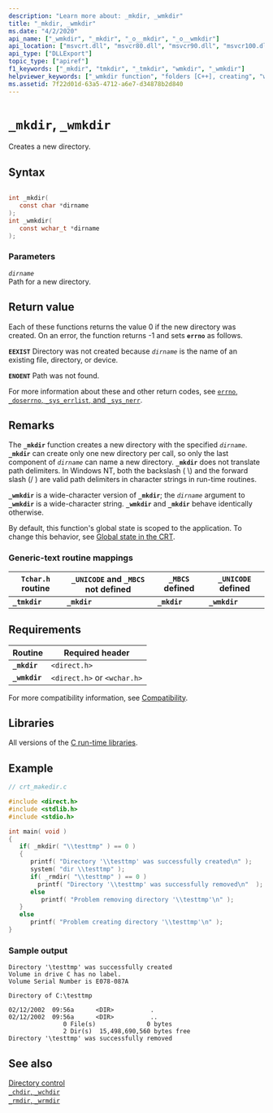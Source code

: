 ```yaml
---
description: "Learn more about: _mkdir, _wmkdir"
title: "_mkdir, _wmkdir"
ms.date: "4/2/2020"
api_name: ["_wmkdir", "_mkdir", "_o__mkdir", "_o__wmkdir"]
api_location: ["msvcrt.dll", "msvcr80.dll", "msvcr90.dll", "msvcr100.dll", "msvcr100_clr0400.dll", "msvcr110.dll", "msvcr110_clr0400.dll", "msvcr120.dll", "msvcr120_clr0400.dll", "ucrtbase.dll", "api-ms-win-crt-filesystem-l1-1-0.dll", "api-ms-win-crt-private-l1-1-0.dll"]
api_type: ["DLLExport"]
topic_type: ["apiref"]
f1_keywords: ["_mkdir", "tmkdir", "_tmkdir", "wmkdir", "_wmkdir"]
helpviewer_keywords: ["_wmkdir function", "folders [C++], creating", "wmkdir function", "directories [C++], creating", "mkdir function", "tmkdir function", "_mkdir function", "_tmkdir function"]
ms.assetid: 7f22d01d-63a5-4712-a6e7-d34878b2d840
---
```

# `_mkdir`, `_wmkdir`

Creates a new directory.

## Syntax

```C

int _mkdir(
   const char *dirname
);
int _wmkdir(
   const wchar_t *dirname
);
```

### Parameters

*`dirname`*\
Path for a new directory.

## Return value

Each of these functions returns the value 0 if the new directory was created. On an error, the function returns -1 and sets **`errno`** as follows.

**`EEXIST`** Directory was not created because *`dirname`* is the name of an existing file, directory, or device.

**`ENOENT`** Path was not found.

For more information about these and other return codes, see [`errno`, `_doserrno`, `_sys_errlist`, and `_sys_nerr`](../errno-doserrno-sys-errlist-and-sys-nerr.md).

## Remarks

The **`_mkdir`** function creates a new directory with the specified *`dirname`*. **`_mkdir`** can create only one new directory per call, so only the last component of *`dirname`* can name a new directory. **`_mkdir`** does not translate path delimiters. In Windows NT, both the backslash ( \\) and the forward slash (/ ) are valid path delimiters in character strings in run-time routines.

**`_wmkdir`** is a wide-character version of **`_mkdir`**; the *`dirname`* argument to **`_wmkdir`** is a wide-character string. **`_wmkdir`** and **`_mkdir`** behave identically otherwise.

By default, this function's global state is scoped to the application. To change this behavior, see [Global state in the CRT](../global-state.md).

### Generic-text routine mappings

|`Tchar.h` routine|`_UNICODE` and `_MBCS` not defined|`_MBCS` defined|`_UNICODE` defined|
|---------------------|--------------------------------------|--------------------|-----------------------|
|**`_tmkdir`**|**`_mkdir`**|**`_mkdir`**|**`_wmkdir`**|

## Requirements

|Routine|Required header|
|-------------|---------------------|
|**`_mkdir`**|`<direct.h>`|
|**`_wmkdir`**|`<direct.h>` or `<wchar.h>`|

For more compatibility information, see [Compatibility](../compatibility.md).

## Libraries

All versions of the [C run-time libraries](../crt-library-features.md).

## Example

```C
// crt_makedir.c

#include <direct.h>
#include <stdlib.h>
#include <stdio.h>

int main( void )
{
   if( _mkdir( "\\testtmp" ) == 0 )
   {
      printf( "Directory '\\testtmp' was successfully created\n" );
      system( "dir \\testtmp" );
      if( _rmdir( "\\testtmp" ) == 0 )
        printf( "Directory '\\testtmp' was successfully removed\n"  );
      else
         printf( "Problem removing directory '\\testtmp'\n" );
   }
   else
      printf( "Problem creating directory '\\testtmp'\n" );
}
```

### Sample output

```Output
Directory '\testtmp' was successfully created
Volume in drive C has no label.
Volume Serial Number is E078-087A

Directory of C:\testtmp

02/12/2002  09:56a      <DIR>          .
02/12/2002  09:56a      <DIR>          ..
               0 File(s)              0 bytes
               2 Dir(s)  15,498,690,560 bytes free
Directory '\testtmp' was successfully removed
```

## See also

[Directory control](../directory-control.md)\
[`_chdir`, `_wchdir`](chdir-wchdir.md)\
[`_rmdir`, `_wrmdir`](rmdir-wrmdir.md)
